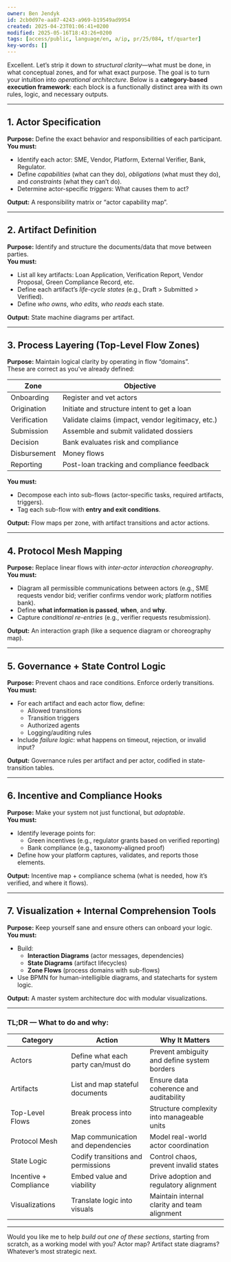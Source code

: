 ```yaml
---
owner: Ben Jendyk
id: 2cb0d97e-aa87-4243-a969-b19549ad9954
created: 2025-04-23T01:06:41+0200
modified: 2025-05-16T18:43:26+0200
tags: [access/public, language/en, a/ip, pr/25/084, tf/quarter]
key-words: []
---
```


Excellent. Let’s strip it down to *structural clarity*—what must be done, in what conceptual zones, and for what exact purpose. The goal is to turn your intuition into *operational architecture*. Below is a **category-based execution framework**: each block is a functionally distinct area with its own rules, logic, and necessary outputs.

---

## **1. Actor Specification**  
**Purpose:** Define the exact behavior and responsibilities of each participant.  
**You must:**
- Identify each actor: SME, Vendor, Platform, External Verifier, Bank, Regulator.
- Define *capabilities* (what can they do), *obligations* (what must they do), and *constraints* (what they can’t do).
- Determine actor-specific *triggers*: What causes them to act?

**Output:** A responsibility matrix or “actor capability map”.

---

## **2. Artifact Definition**  
**Purpose:** Identify and structure the documents/data that move between parties.  
**You must:**
- List all key artifacts: Loan Application, Verification Report, Vendor Proposal, Green Compliance Record, etc.
- Define each artifact’s *life-cycle states* (e.g., Draft > Submitted > Verified).
- Define *who owns*, *who edits*, *who reads* each state.

**Output:** State machine diagrams per artifact.

---

## **3. Process Layering (Top-Level Flow Zones)**  
**Purpose:** Maintain logical clarity by operating in flow “domains”.  
These are correct as you've already defined:

| Zone | Objective |
|------|-----------|
| Onboarding | Register and vet actors |
| Origination | Initiate and structure intent to get a loan |
| Verification | Validate claims (impact, vendor legitimacy, etc.) |
| Submission | Assemble and submit validated dossiers |
| Decision | Bank evaluates risk and compliance |
| Disbursement | Money flows |
| Reporting | Post-loan tracking and compliance feedback |

**You must:**  
- Decompose each into sub-flows (actor-specific tasks, required artifacts, triggers).
- Tag each sub-flow with **entry and exit conditions**.

**Output:** Flow maps per zone, with artifact transitions and actor actions.

---

## **4. Protocol Mesh Mapping**  
**Purpose:** Replace linear flows with *inter-actor interaction choreography*.  
**You must:**
- Diagram all permissible communications between actors (e.g., SME requests vendor bid; verifier confirms vendor work; platform notifies bank).
- Define **what information is passed**, **when**, and **why**.
- Capture *conditional re-entries* (e.g., verifier requests resubmission).

**Output:** An interaction graph (like a sequence diagram or choreography map).

---

## **5. Governance + State Control Logic**  
**Purpose:** Prevent chaos and race conditions. Enforce orderly transitions.  
**You must:**
- For each artifact and each actor flow, define:
  - Allowed transitions
  - Transition triggers
  - Authorized agents
  - Logging/auditing rules
- Include *failure logic*: what happens on timeout, rejection, or invalid input?

**Output:** Governance rules per artifact and per actor, codified in state-transition tables.

---

## **6. Incentive and Compliance Hooks**  
**Purpose:** Make your system not just functional, but *adoptable*.  
**You must:**
- Identify leverage points for:
  - Green incentives (e.g., regulator grants based on verified reporting)
  - Bank compliance (e.g., taxonomy-aligned proof)
- Define how your platform captures, validates, and reports those elements.

**Output:** Incentive map + compliance schema (what is needed, how it’s verified, and where it flows).

---

## **7. Visualization + Internal Comprehension Tools**  
**Purpose:** Keep yourself sane and ensure others can onboard your logic.  
**You must:**
- Build:
  - **Interaction Diagrams** (actor messages, dependencies)
  - **State Diagrams** (artifact lifecycles)
  - **Zone Flows** (process domains with sub-flows)
- Use BPMN for human-intelligible diagrams, and statecharts for system logic.

**Output:** A master system architecture doc with modular visualizations.

---

### TL;DR — What to do and why:

| **Category** | **Action** | **Why It Matters** |
|--------------|------------|--------------------|
| Actors | Define what each party can/must do | Prevent ambiguity and define system borders |
| Artifacts | List and map stateful documents | Ensure data coherence and auditability |
| Top-Level Flows | Break process into zones | Structure complexity into manageable units |
| Protocol Mesh | Map communication and dependencies | Model real-world actor coordination |
| State Logic | Codify transitions and permissions | Control chaos, prevent invalid states |
| Incentive + Compliance | Embed value and viability | Drive adoption and regulatory alignment |
| Visualizations | Translate logic into visuals | Maintain internal clarity and team alignment |

---

Would you like me to help *build out one of these sections*, starting from scratch, as a working model with you? Actor map? Artifact state diagrams? Whatever’s most strategic next.
